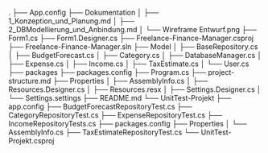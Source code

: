 .
├── App.config
├── Dokumentation
│  ├── 1_Konzeption_und_Planung.md
│  ├── 2_DBModellierung_und_Anbindung.md
│  └── Wireframe Entwurf.png
├── Form1.cs
├── Form1.Designer.cs
├── Freelance-Finance-Manager.csproj
├── Freelance-Finance-Manager.sln
├── Model
│  ├── BaseRepository.cs
│  ├── BudgetForecast.cs
│  ├── Category.cs
│  ├── DatabaseManager.cs
│  ├── Expense.cs
│  ├── Income.cs
│  ├── TaxEstimate.cs
│  └── User.cs
├── packages
├── packages.config
├── Program.cs
├── project-structure.md
├── Properties
│  ├── AssemblyInfo.cs
│  ├── Resources.Designer.cs
│  ├── Resources.resx
│  ├── Settings.Designer.cs
│  └── Settings.settings
├── README.md
└── UnitTest-Projekt
   ├── app.config
   ├── BudgetForecastRepositoryTest.cs
   ├── CategoryRepositoryTest.cs
   ├── ExpenseRepositoryTest.cs
   ├── IncomeRepositoryTests.cs
   ├── packages.config
   ├── Properties
   │  └── AssemblyInfo.cs
   ├── TaxEstimateRepositoryTest.cs
   └── UnitTest-Projekt.csproj
